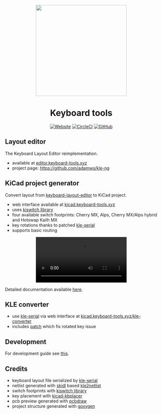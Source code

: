 <div align="center">

<a href="https://keyboard-tools.xyz/">
  <img src="https://raw.githubusercontent.com/adamws/keyboard-tools/master/webapp/src/assets/logo.png" width="300">
</a>

# Keyboard tools

[![Website](https://img.shields.io/website?down_message=offline&up_message=up&url=http%3A%2F%2Fkeyboard-tools.xyz)](http://keyboard-tools.xyz)
[![CircleCI](https://circleci.com/gh/adamws/keyboard-tools.svg?style=shield)](https://circleci.com/gh/adamws/keyboard-tools/tree/master)
[![GitHub](https://img.shields.io/github/license/adamws/keyboard-tools)](https://github.com/adamws/keyboard-tools/blob/master/LICENSE)

</div>

## Layout editor

The Keyboard Layout Editor reimplementation.

- available at [editor.keyboard-tools.xyz](https://editor.keyboard-tools.xyz)
- project page: https://github.com/adamws/kle-ng

## KiCad project generator

Convert layout from [keyboard-layout-editor](https://editor.keyboard-tools.xyz) to KiCad project.

- web interface available at [kicad.keyboard-tools.xyz](https://kicad.keyboard-tools.xyz)
- uses [kiswitch library](https://github.com/kiswitch/kiswitch)
- four available switch footprints: Cherry MX, Alps, Cherry MX/Alps hybrid and Hotswap Kailh MX
- key rotations thanks to patched [kle-serial](https://github.com/ijprest/kle-serial)
- supports basic routing

<div align="center">
<video src="https://user-images.githubusercontent.com/12676586/211151537-f8073936-38b9-4db1-9f49-ee6022086770.mp4">
</div>


Detailed documentation available [here](https://adamws.github.io/keyboard-tools).

## KLE converter

- use [kle-serial](https://github.com/ijprest/kle-serial) via web interface at [kicad.keyboard-tools.xyz/kle-converter](https://kicad.keyboard-tools.xyz/kle-converter)
- includes [patch](https://github.com/ijprest/kle-serial/pull/1) which fix
  rotated key issue

## Development

For development guide see [this](https://adamws.github.io/keyboard-tools/development).

## Credits

- keyboard layout file serialized by [kle-serial](https://github.com/ijprest/kle-serial)
- netlist generated with [skidl](https://github.com/xesscorp/skidl) based [kle2netlist](https://github.com/adamws/kle2netlist)
- switch footprints with [kiswitch library](https://github.com/kiswitch/kiswitch)
- key placement with [kicad-kbplacer](https://github.com/adamws/kicad-kbplacer)
- pcb preview generated with [pcbdraw](https://github.com/yaqwsx/PcbDraw)
- project structure generated with [goxygen](https://github.com/Shpota/goxygen)
